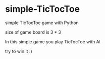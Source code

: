 # simple-TicTocToe
simple TicTocToe game with Python

size of game board is 3 * 3

In this simple game you play TicTocToe with AI

try to win it  :)
